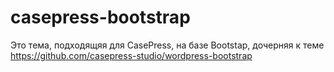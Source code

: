 casepress-bootstrap
===================


Это тема, подходящяя для CasePress, на базе Bootstap, дочерняя к теме https://github.com/casepress-studio/wordpress-bootstrap
